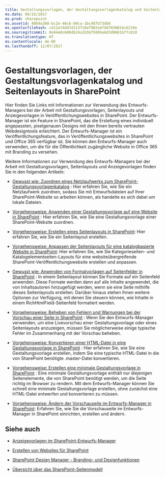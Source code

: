 ```yaml
---
title: Gestaltungsvorlagen, der Gestaltungsvorlagenkatalog und Seitenlayouts in SharePoint
ms.date: 09/25/2017
ms.prod: sharepoint
ms.assetid: 80b9a360-bc2e-46c6-b0ca-1bc487b73db6
ms.openlocfilehash: c412a74dd7d113718ef982e4f9d7030654c6219e
ms.sourcegitcommit: 0a94e0c600db24a1b5bf5895e6d3d9681bf7c810
ms.translationtype: HT
ms.contentlocale: de-DE
ms.lasthandoff: 12/07/2017
---
```

# <a name="master-pages-the-master-page-gallery-and-page-layouts-in-sharepoint"></a>Gestaltungsvorlagen, der Gestaltungsvorlagenkatalog und Seitenlayouts in SharePoint
Hier finden Sie Links mit Informationen zur Verwendung des Entwurfs-Managers bei der Arbeit mit Gestaltungsvorlagen, Seitenlayouts und Anzeigevorlagen in Veröffentlichungswebsites in SharePoint.
Der Entwurfs-Manager ist ein Feature in SharePoint, das die Erstellung eines individuell angepassten, pixelgenauen Designs mit den Ihnen bereits vertrauten Webdesigntools erleichtert. Der Entwurfs-Manager ist ein Veröffentlichungsfeature, das in Veröffentlichungswebsites in SharePoint und Office 365 verfügbar ist. Sie können den Entwurfs-Manager auch verwenden, um die für die Öffentlichkeit zugängliche Website in Office 365 mit Branding zu versehen.
  
    
    

Weitere Informationen zur Verwendung des Entwurfs-Managers bei der Arbeit mit Gestaltungsvorlagen, Seitenlayouts und Anzeigevorlagen finden Sie in den folgenden Artikeln:
-  [Gewusst wie: Zuordnen eines Netzlaufwerks zum SharePoint-Gestaltungsvorlagenkatalog](how-to-map-a-network-drive-to-the-sharepoint-master-page-gallery.md) : Hier erfahren Sie, wie Sie ein Netzlaufwerk zuordnen, sodass Sie mit Entwurfsdateien auf Ihrer SharePoint-Website so arbeiten können, als handelte es sich dabei um lokale Dateien.
    
  
-  [Vorgehensweise: Anwenden einer Gestaltungsvorlage auf eine Website in SharePoint](how-to-apply-a-master-page-to-a-site-in-sharepoint.md) : Hier erfahren Sie, wie Sie eine Gestaltungsvorlage einer SharePoint-Website zuordnen.
    
  
-  [Vorgehensweise: Erstellen eines Seitenlayouts in SharePoint](how-to-create-a-page-layout-in-sharepoint.md): Hier erfahren Sie, wie Sie ein Seitenlayout erstellen.
    
  
-  [Vorgehensweise: Anpassen der Seitenlayouts für eine katalogbasierte Website in SharePoint](how-to-customize-page-layouts-for-a-catalog-based-site-in-sharepoint.md): Hier erfahren Sie, wie Sie Kategorieseiten- und Katalogelementseiten-Layouts für eine websiteübergreifende SharePoint-Veröffentlichungswebsite erstellen und anpassen.
    
  
-  [Gewusst wie: Anwenden von Formatvorlagen auf Seitenfelder in SharePoint](how-to-apply-styles-to-page-fields-in-sharepoint.md) : In einem Seitenlayout können Sie Formate auf ein Seitenfeld anwenden. Diese Formate werden dann auf alle Inhalte angewendet, die von Inhaltsautoren hinzugefügt werden, wenn sie eine Seite mithilfe dieses Seitenlayouts erstellen. Darüber hinaus stehen Ihnen weitere Optionen zur Verfügung, mit denen Sie steuern können, wie Inhalte in einem RichHtmlField-Seitenfeld formatiert werden.
    
  
-  [Vorgehensweise: Beheben von Fehlern und Warnungen bei der Vorschau einer Seite in SharePoint](how-to-resolve-errors-and-warnings-when-previewing-a-page-in-sharepoint.md) : Wenn Sie den Entwurfs-Manager verwenden, um eine Livevorschau einer Gestaltungsvorlage oder eines Seitenlayouts anzuzeigen, müssen Sie möglicherweise einige typische Fehler im Zusammenhang mit der Vorschau beheben.
    
  
-  [Vorgehensweise: Konvertieren einer HTML-Datei in eine Gestaltungsvorlage in SharePoint](how-to-convert-an-html-file-into-a-master-page-in-sharepoint.md) : Hier erfahren Sie, wie Sie eine Gestaltungsvorlage erstellen, indem Sie eine typische HTML-Datei in die von SharePoint benötigte .master-Datei konvertieren.
    
  
-  [Vorgehensweise: Erstellen eine minimale Gestaltungsvorlage in SharePoint](how-to-create-a-minimal-master-page-in-sharepoint.md) : Eine minimale Gestaltungsvorlage enthält nur diejenigen Seitenelemente, die von SharePoint benötigt werden, um die Seite richtig im Browser zu rendern. Mit dem Entwurfs-Manager können Sie schnell eine minimale Gestaltungsvorlage erstellen, ohne zunächst eine HTML-Datei entwerfen und konvertieren zu müssen.
    
  
-  [Vorgehensweise: Ändern der Vorschauseite im Entwurfs-Manager in SharePoint](how-to-change-the-preview-page-in-sharepoint-design-manager.md): Erfahren Sie, wie Sie die Vorschauseite im Entwurfs-Manager in SharePoint einrichten, erstellen und ändern.
    
  

## <a name="see-also"></a>Siehe auch
<a name="bk_addresources"> </a>


-  [Anzeigevorlagen im SharePoint-Entwurfs-Manager](sharepoint-design-manager-display-templates.md)
    
  
-  [Erstellen von Websites für SharePoint](build-sites-for-sharepoint.md)
    
  
-  [SharePoint Design Manager - Branding- und Designfunktionen](sharepoint-design-manager-branding-and-design-capabilities.md)
    
  
-  [Übersicht über das SharePoint-Seitenmodell](overview-of-the-sharepoint-page-model.md)
    
  

